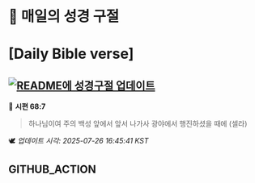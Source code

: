 # 🙏 매일의 성경 구절
# [Daily Bible verse]
## [![README에 성경구절 업데이트](https://github.com/DONGSUKA/first_test/actions/workflows/update-readme-bible.yml/badge.svg)](https://github.com/DONGSUKA/first_test/actions/workflows/update-readme-bible.yml)
<!-- START_BIBLE_VERSE -->
📖 **시편 68:7**
> 하나님이여 주의 백성 앞에서 앞서 나가사 광야에서 행진하셨을 때에 (셀라)

🕊️ _업데이트 시각: 2025-07-26 16:45:41 KST_
  <!-- END_BIBLE_VERSE -->
## GITHUB_ACTION
